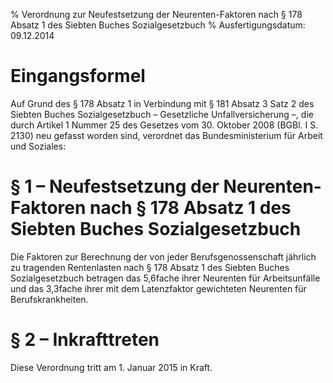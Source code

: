 % Verordnung zur Neufestsetzung der Neurenten-Faktoren nach § 178 Absatz 1 des Siebten Buches Sozialgesetzbuch
% Ausfertigungsdatum: 09.12.2014
 
# Eingangsformel

Auf Grund des § 178 Absatz 1 in Verbindung mit § 181 Absatz 3 Satz 2 des Siebten Buches Sozialgesetzbuch – Gesetzliche Unfallversicherung –, die durch Artikel 1 Nummer 25 des Gesetzes vom 30. Oktober 2008 (BGBl. I S. 2130) neu gefasst worden sind, verordnet das Bundesministerium für Arbeit und Soziales:

# § 1 – Neufestsetzung der Neurenten-Faktoren nach § 178 Absatz 1 des Siebten Buches Sozialgesetzbuch

Die Faktoren zur Berechnung der von jeder Berufsgenossenschaft jährlich zu tragenden Rentenlasten nach § 178 Absatz 1 des Siebten Buches Sozialgesetzbuch betragen das 5,6fache ihrer Neurenten für Arbeitsunfälle und das 3,3fache ihrer mit dem Latenzfaktor gewichteten Neurenten für Berufskrankheiten.

# § 2 – Inkrafttreten

Diese Verordnung tritt am 1. Januar 2015 in Kraft.

